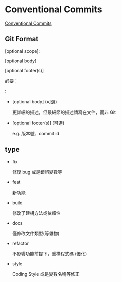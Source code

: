 # Conventional Commits
[Conventional Commits](https://www.conventionalcommits.org/en/v1.0.0/)
## Git Format

<type>[optional scope]: <description> 

[optional body] 

[optional footer(s)] 



必要：

<type>: <description> 

- [optional body] (可選)

  更詳細的描述，但最細節的描述請寫在文件，而非 Git

- [optional footer(s)] (可選)

  e.g. 版本號、commit id 

## type

- fix 

  修復 bug 或是錯誤變數等

- feat 

  新功能

- build 

  修改了建構方法或依賴性

- docs

  僅修改文件類型(等雜物)

- refactor

  不影響功能前提下，重構程式碼 (優化)

- style

  Coding Style 或是變數名稱等修正

  

  